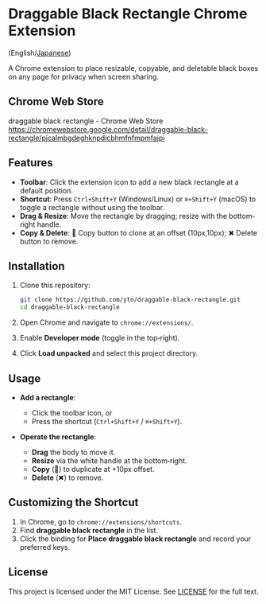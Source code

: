 # Draggable Black Rectangle Chrome Extension

(English/[Japanese](README-ja.md))

A Chrome extension to place resizable, copyable, and deletable black boxes on any page for privacy when screen sharing.

## Chrome Web Store

draggable black rectangle - Chrome Web Store
https://chromewebstore.google.com/detail/draggable-black-rectangle/pjcalmbgdeghknpdicbhmfnfmpmfajpi

## Features

* **Toolbar**: Click the extension icon to add a new black rectangle at a default position.
* **Shortcut**: Press `Ctrl+Shift+Y` (Windows/Linux) or `⌘+Shift+Y` (macOS) to toggle a rectangle without using the toolbar.
* **Drag & Resize**: Move the rectangle by dragging; resize with the bottom-right handle.
* **Copy & Delete**: 📄 Copy button to clone at an offset (10px,10px); ✖ Delete button to remove.

## Installation

1. Clone this repository:

   ```bash
   git clone https://github.com/yto/draggable-black-rectangle.git
   cd draggable-black-rectangle
   ```
2. Open Chrome and navigate to `chrome://extensions/`.
3. Enable **Developer mode** (toggle in the top‑right).
4. Click **Load unpacked** and select this project directory.

## Usage

* **Add a rectangle**:

  * Click the toolbar icon, or
  * Press the shortcut (`Ctrl+Shift+Y` / `⌘+Shift+Y`).
* **Operate the rectangle**:

  * **Drag** the body to move it.
  * **Resize** via the white handle at the bottom‑right.
  * **Copy** (📄) to duplicate at +10px offset.
  * **Delete** (✖) to remove.

## Customizing the Shortcut

1. In Chrome, go to `chrome://extensions/shortcuts`.
2. Find **draggable black rectangle** in the list.
3. Click the binding for **Place draggable black rectangle** and record your preferred keys.

## License

This project is licensed under the MIT License. See [LICENSE](LICENSE) for the full text.
